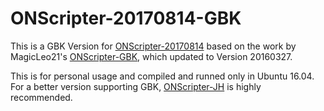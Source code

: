 # ONScripter-20170814-GBK

This is a GBK Version for [ONScripter-20170814](https://onscripter.osdn.jp/onscripter.html) based on the work by MagicLeo21's [ONScripter-GBK](https://github.com/MagicLeo21/ONScripter-GBK), which updated to Version 20160327.

This is for personal usage and compiled and runned only in Ubuntu 16.04. For a better version supporting GBK, [ONScripter-JH](https://bitbucket.org/jh10001/onscripter-jh) is highly recommended.

